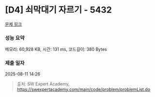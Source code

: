 # [D4] 쇠막대기 자르기 - 5432 

[문제 링크](https://swexpertacademy.com/main/code/problem/problemDetail.do?contestProbId=AWVl47b6DGMDFAXm) 

### 성능 요약

메모리: 60,928 KB, 시간: 131 ms, 코드길이: 380 Bytes

### 제출 일자

2025-08-11 14:26



> 출처: SW Expert Academy, https://swexpertacademy.com/main/code/problem/problemList.do